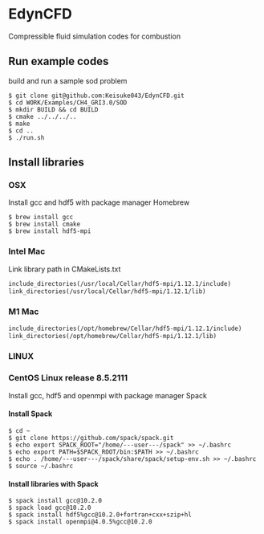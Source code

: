 # EdynCFD
Compressible fluid simulation codes for combustion 

## Run example codes
build and run a sample sod problem
```
$ git clone git@github.com:Keisuke043/EdynCFD.git
$ cd WORK/Examples/CH4_GRI3.0/SOD
$ mkdir BUILD && cd BUILD
$ cmake ../../../..
$ make
$ cd ..
$ ./run.sh
```

## Install libraries
### OSX
Install gcc and hdf5 with package manager Homebrew
```
$ brew install gcc
$ brew install cmake
$ brew install hdf5-mpi
```

### Intel Mac
Link library path in CMakeLists.txt
```CMakeLists.txt
include_directories(/usr/local/Cellar/hdf5-mpi/1.12.1/include)
link_directories(/usr/local/Cellar/hdf5-mpi/1.12.1/lib)
```

### M1 Mac
```CMakeLists.txt
include_directories(/opt/homebrew/Cellar/hdf5-mpi/1.12.1/include)
link_directories(/opt/homebrew/Cellar/hdf5-mpi/1.12.1/lib)
```

### LINUX
### CentOS Linux release 8.5.2111
Install gcc, hdf5 and openmpi with package manager Spack
#### Install Spack
```
$ cd ~
$ git clone https://github.com/spack/spack.git
$ echo export SPACK_ROOT="/home/---user---/spack" >> ~/.bashrc
$ echo export PATH=$SPACK_ROOT/bin:$PATH >> ~/.bashrc
$ echo . /home/---user---/spack/share/spack/setup-env.sh >> ~/.bashrc
$ source ~/.bashrc
```

#### Install libraries with Spack
```
$ spack install gcc@10.2.0
$ spack load gcc@10.2.0
$ spack install hdf5%gcc@10.2.0+fortran+cxx+szip+hl
$ spack install openmpi@4.0.5%gcc@10.2.0
```


